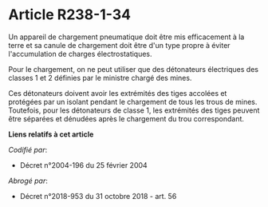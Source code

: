 # Article R238-1-34

Un appareil de chargement pneumatique doit être mis efficacement à la terre et sa canule de chargement doit être d'un type
propre à éviter l'accumulation de charges électrostatiques.

Pour le chargement, on ne peut utiliser que des détonateurs électriques des classes 1 et 2 définies par le ministre chargé
des mines.

Ces détonateurs doivent avoir les extrémités des tiges accolées et protégées par un isolant pendant le chargement de tous les
trous de mines. Toutefois, pour les détonateurs de classe 1, les extrémités des tiges peuvent être séparées et dénudées après
le chargement du trou correspondant.

**Liens relatifs à cet article**

_Codifié par_:

  - Décret n°2004-196 du 25 février 2004

_Abrogé par_:

  - Décret n°2018-953 du 31 octobre 2018 - art. 56
